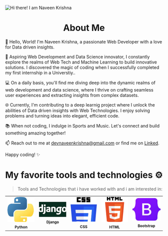 ![Hi there! I am Naveen Krishna](https://github.com/devnaveenKrish/devnaveenKrish/blob/main/GITHUBCOVER.gif)

<center><p>
  <h1>About Me</h1>
</p></center>
👋 Hello, World! I'm Naveen Krishna, a passionate Web Developer with a love for Data driven insights.

🚀 Aspiring Web Development and Data Science innovator, I constantly explore the realms of Web Tech and Machine Learning to build innovative solutions. I discovered the magic of coding when I successfully completed my first internship in a Universtiy..

💻 On a daily basis, you'll find me diving deep into the dynamic realms of web development and data science, where I thrive on crafting seamless user experiences and extracting insights from complex datasets.

🌐 Currently, I'm contributing to a deep learnig project where I unlock the abilities of Data driven insights with Web Technologies. I enjoy solving problems and turning ideas into elegant, efficient code.

📚 When not coding, I indulge in Sports and Music. Let's connect and build something amazing together!

📫 Reach out to me at <a href=""> devnaveenkrishna@gmail.com </a> or find me on <a href="https://www.linkedin.com/in/naveen-krishna-667429281/">Linked</a>.

Happy coding! ✨

# My favorite tools and technologies ⚙️

> Tools and Technologies that i have worked with and i am interested in: 

<table align="center">
  <tr>
    <td align="center"><img src="https://github.com/devnaveenKrish/devnaveenKrish/blob/main/pythonicon.jpeg" width="100px" alt="Image 4"/><br /><sub><b>Python</b></sub></td>
    <td align="center"><img src="https://github.com/devnaveenKrish/devnaveenKrish/blob/main/djangoicon.png" width="100px" alt="Image 1"/><br /><sub><b>Django</b></sub></td>
    <td align="center"><img src="https://github.com/devnaveenKrish/devnaveenKrish/blob/main/cssicon.jpeg" width="100px" alt="Image 2"/><br /><sub><b>CSS</b></sub></td>
    <td align="center"><img src="https://github.com/devnaveenKrish/devnaveenKrish/blob/main/htmlicon.png" width="100px" alt="Image 3"/><br /><sub><b>HTML</b></sub></td>
    <td align="center"><img src="https://github.com/devnaveenKrish/devnaveenKrish/blob/main/bslogo.jpeg" width="100px" alt="Image 4"/><br /><sub><b>Bootstrap</b></sub></td>
  </tr>
</table>








